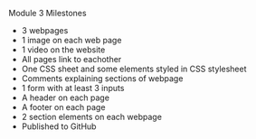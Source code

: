 Module 3 
Milestones
- 3 webpages
- 1 image on each web page
- 1 video on the website
- All pages link to eachother 
- One CSS sheet and some elements styled in CSS stylesheet
- Comments explaining sections of webpage
- 1 form with at least 3 inputs
- A header on each page
- A footer on each page
- 2 section elements on each webpage
- Published to GitHub
